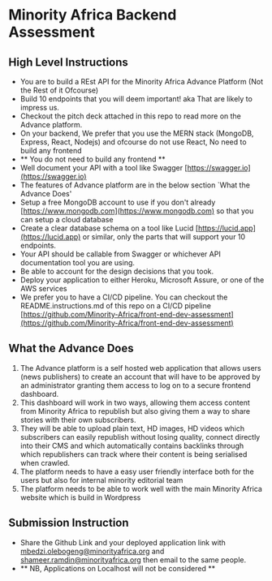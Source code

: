 # Minority Africa Backend Assessment

## High Level Instructions
- You are to build a REst API for the Minority Africa Advance Platform (Not the Rest of it Ofcourse)
- Build 10 endpoints that you will deem important! aka That are likely to impress us.
- Checkout the pitch deck attached in this repo to read more on the Advance platform. 
- On your backend, We prefer that you use the MERN stack (MongoDB, Express, React, Nodejs) and ofcourse do not use React, No need to build any frontend
- ** You do not need to build any frontend **
- Well document your API with a tool like Swagger [https://swagger.io](https://swagger.io)
- The features of Advance platform are in the below section `What the Advance Does'
- Setup a free MongoDB account to use if you don't already [https://www.mongodb.com](https://www.mongodb.com) so that you can setup a cloud database
- Create a clear database schema on a tool like Lucid [https://lucid.app](https://lucid.app) or similar, only the parts that will support your 10 endpoints.
- Your API should be callable from Swagger or whichever API documentation tool you are using.
- Be able to account for the design decisions that you took.
- Deploy your application to either Heroku, Microsoft Assure, or one of the AWS services
- We prefer you to have a CI/CD pipeline. You can checkout the README.instructions.md of this repo on a CI/CD pipeline [https://github.com/Minority-Africa/front-end-dev-assessment](https://github.com/Minority-Africa/front-end-dev-assessment)

## What the Advance Does
1. The Advance platform is a self hosted web application that allows users (news
publishers) to create an account that will have to be approved by an
administrator granting them access to log on to a secure frontend dashboard.
2. This dashboard will work in two ways, allowing them access content from
Minority Africa to republish but also giving them a way to share stories with their
own subscribers.
3. They will be able to upload plain text, HD images, HD videos which subscribers
can easily republish without losing quality, connect directly into their CMS and
which automatically contains backlinks through which republishers can track
where their content is being serialised when crawled.
4. The platform needs to have a easy user friendly interface both for the users but
also for internal minority editorial team
5. The platform needs to be able to work well with the main Minority Africa website
which is build in Wordpress

## Submission Instruction
- Share the Github Link and your deployed application link with mbedzi.olebogeng@minorityafrica.org and shameer.ramdin@minorityafrica.org then email to the same people.
- ** NB, Applications on Localhost will not be considered **